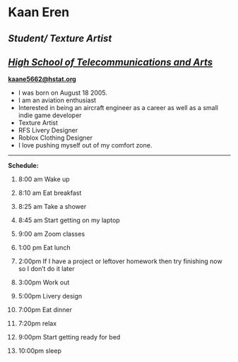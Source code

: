 # Kaan Eren

## _Student/ Texture Artist_

## _[High School of Telecommunications and Arts](http://hstat.org/)_

**kaane5662@hstat.org**


* I was born on August 18 2005. 
* I am an aviation enthusiast 
* Interested in being an aircraft engineer as a career as well as a small indie game developer
* Texture Artist
 * RFS Livery Designer
 *  Roblox Clothing Designer
* I love pushing myself out of my comfort zone.

---

**Schedule:**

1. 8:00 am Wake up

2. 8:10 am Eat breakfast

3. 8:25 am Take a shower

4. 8:45 am Start getting on my laptop

5. 9:00 am Zoom classes

6. 1:00 pm Eat lunch

7. 2:00pm If I have a project or leftover homework then try finishing now so I don’t do it later

8. 3:00pm Work out

9. 5:00pm Livery design

10. 7:00pm Eat dinner

11. 7:20pm relax

12. 9:00pm Start getting ready for bed

13. 10:00pm sleep

